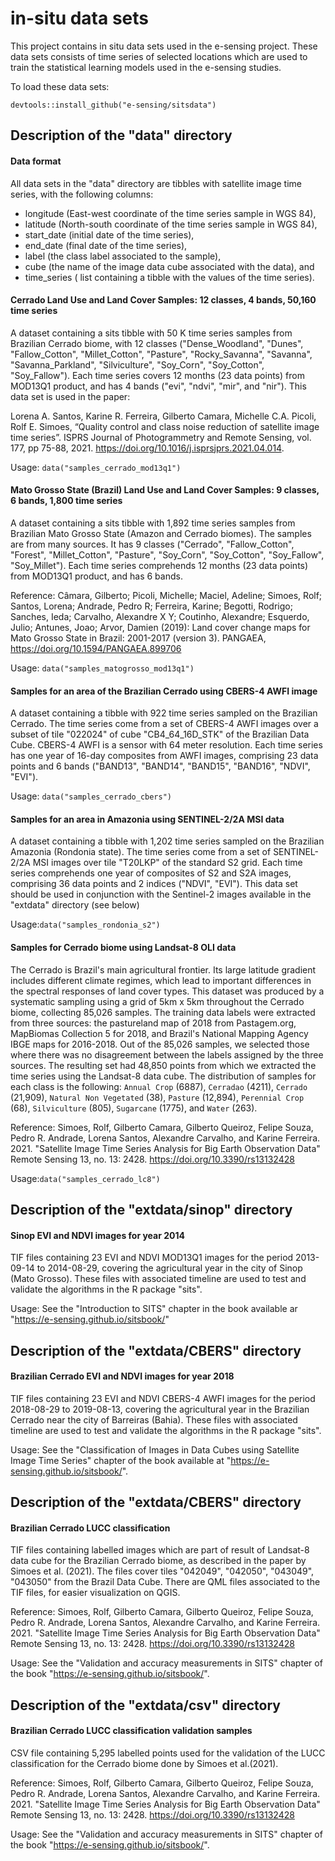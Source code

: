 # in-situ data sets
This project contains in situ data sets used in the e-sensing project. These data sets consists of time series of selected locations which are used to train the statistical learning models used in the e-sensing studies. 

To load these data sets:

`devtools::install_github("e-sensing/sitsdata")`

## Description of the "data" directory

#### Data format 

All data sets in the "data" directory are tibbles with satellite image time series, with the following columns: 

- longitude (East-west coordinate of the time series sample in WGS 84),
- latitude (North-south coordinate of the time series sample in WGS 84),
- start_date (initial date of the time series),
- end_date (final date of the time series),
- label (the class label associated to the sample),
- cube (the name of the image data cube associated with the data), and
- time_series ( list containing a tibble with the values of the time series).


#### Cerrado Land Use and Land Cover Samples: 12 classes, 4 bands, 50,160 time series

A dataset containing a sits tibble with 50 K time series samples from Brazilian Cerrado biome, with 12 classes ("Dense_Woodland", "Dunes", "Fallow_Cotton", "Millet_Cotton", "Pasture", "Rocky_Savanna", "Savanna", "Savanna_Parkland", "Silviculture",  "Soy_Corn", "Soy_Cotton", "Soy_Fallow"). Each time series covers 12 months (23 data points) from MOD13Q1 product, and has 4 bands ("evi", "ndvi", "mir", and "nir").  This data set is used in the paper:

Lorena A. Santos, Karine R. Ferreira, Gilberto Camara, Michelle C.A. Picoli, Rolf E. Simoes, “Quality control and class noise reduction of satellite image time series”. ISPRS Journal of Photogrammetry and Remote Sensing, vol. 177, pp 75-88, 2021. https://doi.org/10.1016/j.isprsjprs.2021.04.014.

Usage: `data("samples_cerrado_mod13q1")`

#### Mato Grosso State (Brazil) Land Use and Land Cover Samples: 9 classes, 6 bands, 1,800 time series

A dataset containing a sits tibble with 1,892 time series samples from Brazilian Mato Grosso State (Amazon and Cerrado biomes). The samples are from many sources. It has 9 classes ("Cerrado", "Fallow_Cotton", "Forest", "Millet_Cotton", "Pasture", "Soy_Corn", "Soy_Cotton", "Soy_Fallow", "Soy_Millet"). Each time series comprehends 12 months (23 data points) from MOD13Q1 product, and has 6 bands.

Reference: Câmara, Gilberto; Picoli, Michelle; Maciel, Adeline; Simoes, Rolf; Santos, Lorena; Andrade, Pedro R; Ferreira, Karine; Begotti, Rodrigo; Sanches, Ieda; Carvalho, Alexandre X Y; Coutinho, Alexandre; Esquerdo, Julio; Antunes, Joao; Arvor, Damien (2019): Land cover change maps for Mato Grosso State in Brazil: 2001-2017 (version 3). PANGAEA, https://doi.org/10.1594/PANGAEA.899706

Usage: `data("samples_matogrosso_mod13q1")`

#### Samples for an area of the Brazilian Cerrado using CBERS-4 AWFI image

A dataset containing a tibble with 922 time series sampled on the Brazilian Cerrado. The time series come from a set of CBERS-4 AWFI images over a subset of tile "022024" of cube "CB4_64_16D_STK" of the Brazilian Data Cube. CBERS-4 AWFI is a sensor with 64 meter resolution. Each time series has one year of 16-day composites from AWFI images, comprising 23 data points and 6 bands ("BAND13", "BAND14", "BAND15", "BAND16", "NDVI", "EVI"). 

Usage: `data("samples_cerrado_cbers")`

#### Samples for an area in Amazonia using SENTINEL-2/2A MSI data

A dataset containing a tibble with 1,202 time series sampled on the 
Brazilian Amazonia (Rondonia state). The time series come from a set of SENTINEL-2/2A MSI images over tile "T20LKP" of the standard S2 grid. Each time series comprehends one year of composites of S2 and S2A images, comprising 36 data points and 2 indices ("NDVI", "EVI"). This data set should be used in conjunction with the Sentinel-2 images available in the "extdata" directory (see below)

Usage:`data("samples_rondonia_s2")`

#### Samples for Cerrado biome using Landsat-8 OLI data

The Cerrado is Brazil's main agricultural frontier. Its large latitude gradient includes different climate regimes, which lead to important differences in the spectral responses of land cover types. This dataset was produced by a systematic sampling using a grid of 5km x 5km throughout the Cerrado biome, collecting 85,026 samples. The training data labels were extracted from three sources: the pastureland map of 2018 from Pastagem.org, MapBiomas Collection 5 for  2018, and Brazil's National Mapping Agency IBGE maps for 2016-2018. Out of the 85,026 samples, we selected those where there was no disagreement between the labels assigned by the three sources. The resulting set had 48,850 points from which we extracted the time series using the Landsat-8 data cube. The distribution of samples for each class is the following: `Annual Crop` (6887), `Cerradao` (4211), `Cerrado` (21,909), `Natural Non Vegetated` (38), `Pasture` (12,894), `Perennial Crop` (68), `Silviculture` (805), `Sugarcane` (1775), and `Water` (263).

Reference: Simoes, Rolf, Gilberto Camara, Gilberto Queiroz, Felipe Souza, Pedro R. Andrade, Lorena Santos, Alexandre Carvalho, and Karine Ferreira. 2021. "Satellite Image Time Series Analysis for Big Earth Observation Data" Remote Sensing 13, no. 13: 2428. https://doi.org/10.3390/rs13132428

Usage:`data("samples_cerrado_lc8")`

## Description of the "extdata/sinop" directory

#### Sinop EVI and NDVI images for year 2014

TIF files containing 23 EVI and NDVI MOD13Q1 images for the period 2013-09-14 to 2014-08-29, covering the agricultural year in the city of Sinop (Mato Grosso). These files with associated timeline are used to test and validate the algorithms in the R package "sits". 

Usage: See the "Introduction to SITS" chapter in the book available ar  "https://e-sensing.github.io/sitsbook/"

## Description of the "extdata/CBERS" directory

#### Brazilian Cerrado EVI and NDVI images for year 2018

TIF files containing 23 EVI and NDVI CBERS-4 AWFI images for the period 2018-08-29 to 2019-08-13, covering the agricultural year in the Brazilian Cerrado near the city of Barreiras (Bahia). These files with associated timeline are used to test and validate the algorithms in the R package "sits". 

Usage: See the "Classification of Images in Data Cubes using Satellite Image Time Series" chapter of the book available at "https://e-sensing.github.io/sitsbook/".

## Description of the "extdata/CBERS" directory

#### Brazilian Cerrado LUCC classification 

TIF files containing labelled images which are part of result of Landsat-8 data cube for the Brazilian Cerrado biome, as described in the paper by Simoes et al. (2021). The files cover tiles "042049", "042050", "043049", "043050" from the Brazil Data Cube. There are QML files associated to the TIF files, for easier visualization on QGIS. 

Reference: Simoes, Rolf, Gilberto Camara, Gilberto Queiroz, Felipe Souza, Pedro R. Andrade, Lorena Santos, Alexandre Carvalho, and Karine Ferreira. 2021. "Satellite Image Time Series Analysis for Big Earth Observation Data" Remote Sensing 13, no. 13: 2428. https://doi.org/10.3390/rs13132428

Usage: See the "Validation and accuracy measurements in SITS" chapter of the book "https://e-sensing.github.io/sitsbook/". 

## Description of the "extdata/csv" directory

#### Brazilian Cerrado LUCC classification validation samples

CSV file containing 5,295 labelled points used for the validation of the LUCC classification for the Cerrado biome done by Simoes et al.(2021). 

Reference: Simoes, Rolf, Gilberto Camara, Gilberto Queiroz, Felipe Souza, Pedro R. Andrade, Lorena Santos, Alexandre Carvalho, and Karine Ferreira. 2021. "Satellite Image Time Series Analysis for Big Earth Observation Data" Remote Sensing 13, no. 13: 2428. https://doi.org/10.3390/rs13132428

Usage: See the "Validation and accuracy measurements in SITS" chapter of the book "https://e-sensing.github.io/sitsbook/". 
